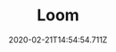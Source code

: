 ---
templateKey: blog-post
title: Loom
type: equipment
description: Wood (60) Fiber (30) Pine Tar (1), Turns raw wool into fine cloth.
featuredpost: false
date: 2020-02-21T14:54:54.711Z
featuredimage: /img/Loom.png
footprint: 1x1
source: Farming Level 7
tags:
  - Wood
  - Fiber
  - Pine Tar
---